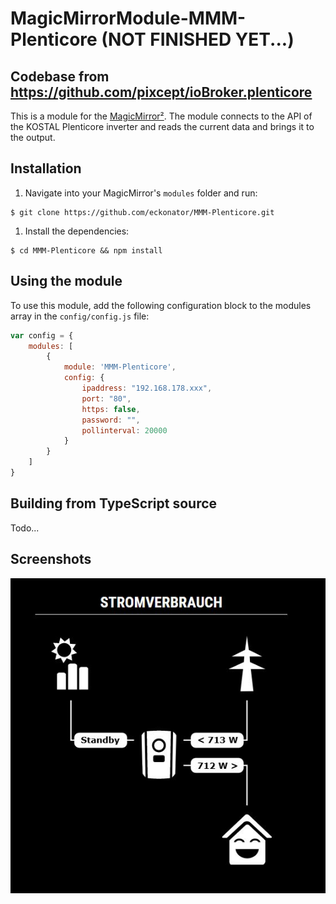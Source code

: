 # MagicMirrorModule-MMM-Plenticore (NOT FINISHED YET...)

## Codebase from https://github.com/pixcept/ioBroker.plenticore

This is a module for the [MagicMirror²](https://github.com/MichMich/MagicMirror/). The module connects to the API of the KOSTAL Plenticore inverter and reads the current data and brings it to the output.

## Installation

1. Navigate into your MagicMirror's `modules` folder and run:
```
$ git clone https://github.com/eckonator/MMM-Plenticore.git
```
1. Install the dependencies: 
```
$ cd MMM-Plenticore && npm install
```

## Using the module

To use this module, add the following configuration block to the modules array in the `config/config.js` file:
```js
var config = {
    modules: [
        {
            module: 'MMM-Plenticore',
            config: {
                ipaddress: "192.168.178.xxx",
                port: "80",
                https: false,
                password: "",
                pollinterval: 20000
            }
        }
    ]
}
```

## Building from TypeScript source

Todo...

## Screenshots

![alt text][ss_01]

[ss_01]: MMM-Plenticore.jpg "Example of MMM-Plenticore module at work"